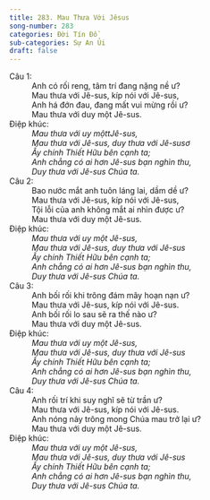 ```yaml
---
title: 283. Mau Thưa Với Jêsus
song-number: 283
categories: Đời Tín Đồ
sub-categories: Sự An Ủi
draft: false
---
```

<dl><dt>Câu 1:</dt><dd data-verse="1">Anh có rối reng, tâm trí đang nặng nề ư? <br/>Mau thưa với Jê-sus, kíp nói với Jê-sus, <br/>Anh há đớn đau, đang mất vui mừng rồi ư? <br/>Mau thưa với duy một Jê-sus. </dd><dt>Điệp khúc:</dt><dd data-chorus="1"><em>Mau thưa với uy mộttJê-sus, <br/>Mau thưa với Jê-sus, duy thưa với Jê-susơ <br/>Ấy chính Thiết Hữu bên cạnh ta; <br/>Anh chẳng có ai hơn Jê-sus bạn nghìn thu, <br/>Duy thưa với Jê-sus Chúa ta. </em></dd><dt>Câu 2:</dt><dd data-verse="2">Bao nước mắt anh tuôn láng lai, dầm dề ư? <br/>Mau thưa với Jê-sus, kíp nói với Jê-sus, <br/>Tội lỗi của anh không mắt ai nhìn được ư? <br/>Mau thưa với duy một Jê-sus. </dd><dt>Điệp khúc:</dt><dd data-chorus="1"><em>Mau thưa với uy một Jê-sus, <br/>Mau thưa với Jê-sus, duy thưa với Jê-sus <br/>Ấy chính Thiết Hữu bên cạnh ta; <br/>Anh chẳng có ai hơn Jê-sus bạn nghìn thu, <br/>Duy thưa với Jê-sus Chúa ta. </em></dd><dt>Câu 3:</dt><dd data-verse="3">Anh bối rối khi trông đám mây hoạn nạn ư? <br/>Mau thưa với Jê-sus, kíp nói với Jê-sus. <br/>Anh bối rối lo sau sẽ ra thế nào ư? <br/>Mau thưa với duy một Jê-sus. </dd><dt>Điệp khúc:</dt><dd data-chorus="1"><em>Mau thưa với uy một Jê-sus, <br/>Mau thưa với Jê-sus, duy thưa với Jê-sus <br/>Ấy chính Thiết Hữu bên cạnh ta; <br/>Anh chẳng có ai hơn Jê-sus bạn nghìn thu, <br/>Duy thưa với Jê-sus Chúa ta. </em></dd><dt>Câu 4:</dt><dd data-verse="4">Anh rối trí khi suy nghĩ sẽ từ trần ư? <br/>Mau thưa với Jê-sus, kíp nói với Jê-sus. <br/>Anh nóng nảy trông mong Chúa mau trở lại ư? <br/>Mau thưa với duy một Jê-sus. </dd><dt>Điệp khúc:</dt><dd data-chorus="1"><em>Mau thưa với uy một Jê-sus, <br/>Mau thưa với Jê-sus, duy thưa với Jê-sus <br/>Ấy chính Thiết Hữu bên cạnh ta; <br/>Anh chẳng có ai hơn Jê-sus bạn nghìn thu, <br/>Duy thưa với Jê-sus Chúa ta. </em></dd></dl>